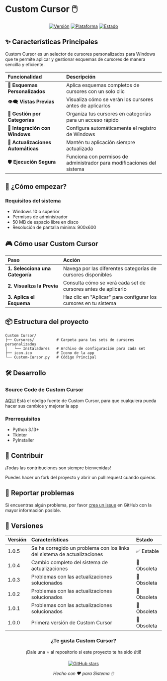 # Custom Cursor 🖱️

<div align="center">

[![Versión](https://img.shields.io/badge/Versión-1.0.5-success)](https://github.com/TheKeProjects/Custom-Cursor/releases/latest/download/Custom-Cursor_Setup.exe)
[![Plataforma](https://img.shields.io/badge/Plataforma-Windows-informational)](https://www.microsoft.com/windows)
[![Estado](https://img.shields.io/badge/Estado-Activo-brightgreen)](https://github.com/TheKeProjects/Custom-Cursor)

</div>

## ✨ Características Principales

Custom Cursor es un selector de cursores personalizados para Windows que te permite aplicar y gestionar esquemas de cursores de manera sencilla y eficiente.

| Funcionalidad | Descripción |
| :--- | :--- |
| 🎨 **Esquemas Personalizados** | Aplica esquemas completos de cursores con un solo clic |
| 👁️‍🗨️ **Vistas Previas** | Visualiza cómo se verán los cursores antes de aplicarlos |
| 📂 **Gestión por Categorías** | Organiza tus cursores en categorías para un acceso rápido |
| 🔧 **Integración con Windows** | Configura automáticamente el registro de Windows |
| 🔄 **Actualizaciones Automáticas** | Mantén tu aplicación siempre actualizada |
| 🛡️ **Ejecución Segura** | Funciona con permisos de administrador para modificaciones del sistema |

## 🚀 ¿Cómo empezar?

### Requisitos del sistema
- Windows 10 o superior
- Permisos de administrador
- 50 MB de espacio libre en disco
- Resolución de pantalla mínima: 900x600

## 🎮 Cómo usar Custom Cursor

| Paso | Acción |
| :--- | :--- |
| **1. Selecciona una Categoría** | Navega por las diferentes categorías de cursores disponibles |
| **2. Visualiza la Previa** | Consulta cómo se verá cada set de cursores antes de aplicarlo |
| **3. Aplica el Esquema** | Haz clic en "Aplicar" para configurar los cursores en tu sistema |

## 📦 Estructura del proyecto

```
Custom Cursor/
├── Cursores/          # Carpeta para los sets de cursores personalizados
│   └── Instaladores   # Archivo de configuración para cada set
├── icon.ico           # Icono de la app
└── Custom-Cursor.py   # Código Principal
```

## 🛠️ Desarrollo

### Source Code de Custom Cursor
[AQUI](https://raw.githubusercontent.com/TheKeProjects/Custom-Cursor/main/CustomCursor.zip) Está el código fuente de Custom Cursor, para que cualquiera pueda hacer sus cambios y mejorar la app

### Prerrequisitos
- Python 3.13+
- Tkinter
- PyInstaller

## 🤝 Contribuir

¡Todas las contribuciones son siempre bienvenidas!  

Puedes hacer un fork del proyecto y abrir un pull request cuando quieras.

## 🐛 Reportar problemas

Si encuentras algún problema, por favor [crea un issue](https://github.com/TheKeProjects/Custom-Cursor/issues) en GitHub con la mayor información posible.

## 🌟 Versiones

| Versión | Características | Estado |
| :--- | :--- | :--- |
| 1.0.5 | Se ha corregido un problema con los links del sistema de actualizaciones | ✅ Estable |
| 1.0.4 | Cambio completo del sistema de actualizaciones | 🚫 Obsoleta |
| 1.0.3 | Problemas con las actualizaciones solucionados | 🚫 Obsoleta |
| 1.0.2 | Problemas con las actualizaciones solucionados | 🚫 Obsoleta |
| 1.0.1 | Problemas con las actualizaciones solucionados | 🚫 Obsoleta |
| 1.0.0 | Primera versión de Custom Cursor | 🚫 Obsoleta |

<div align="center">

### ¿Te gusta Custom Cursor?

¡Dale una ⭐ al repositorio si este proyecto te ha sido útil!

[![GitHub stars](https://img.shields.io/github/stars/TheKeProjects/Custom-Cursor?style=social)](https://github.com/TheKeProjects/Custom-Cursor/stargazers)

*Hecho con ❤️ para Sistema 🖱️*

</div>
